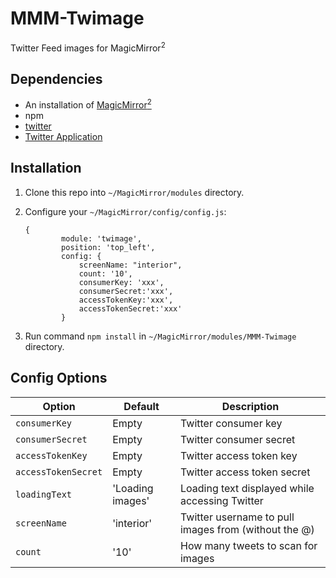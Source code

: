 # MMM-Twimage
Twitter Feed images for MagicMirror<sup>2</sup>

## Dependencies
  * An installation of [MagicMirror<sup>2</sup>](https://github.com/MichMich/MagicMirror)
  * npm
  * [twitter](https://www.npmjs.com/package/twitter)
  * [Twitter Application](https://apps.twitter.com)

## Installation
 1. Clone this repo into `~/MagicMirror/modules` directory.
 2. Configure your `~/MagicMirror/config/config.js`:

    ```
    {
			module: 'twimage',
			position: 'top_left',
			config: {
				screenName: "interior",
				count: '10',
				consumerKey: 'xxx',
				consumerSecret:'xxx',
				accessTokenKey:'xxx',
				accessTokenSecret:'xxx'
			}
    ```
 3. Run command `npm install` in `~/MagicMirror/modules/MMM-Twimage` directory.

## Config Options
| **Option** | **Default** | **Description** |
| --- | --- | --- |
| `consumerKey` | Empty | Twitter consumer key |
| `consumerSecret` | Empty | Twitter consumer secret |
| `accessTokenKey` | Empty | Twitter access token key |
| `accessTokenSecret` | Empty | Twitter access token secret |
| `loadingText` | 'Loading images' | Loading text displayed while accessing Twitter |
| `screenName` | 'interior' | Twitter username to pull images from (without the @) |
| `count` | '10' | How many tweets to scan for images |
